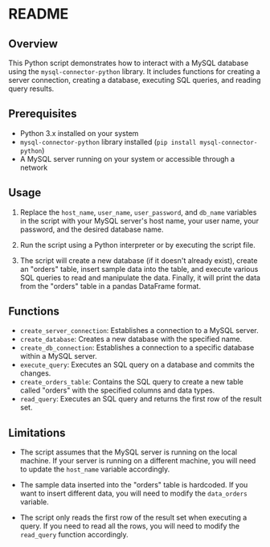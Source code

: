 # README

## Overview

This Python script demonstrates how to interact with a MySQL database using the `mysql-connector-python` library. It includes functions for creating a server connection, creating a database, executing SQL queries, and reading query results.

## Prerequisites

- Python 3.x installed on your system
- `mysql-connector-python` library installed (`pip install mysql-connector-python`)
- A MySQL server running on your system or accessible through a network

## Usage

1. Replace the `host_name`, `user_name`, `user_password`, and `db_name` variables in the script with your MySQL server's host name, your user name, your password, and the desired database name.

2. Run the script using a Python interpreter or by executing the script file.

3. The script will create a new database (if it doesn't already exist), create an "orders" table, insert sample data into the table, and execute various SQL queries to read and manipulate the data. Finally, it will print the data from the "orders" table in a pandas DataFrame format.

## Functions

- `create_server_connection`: Establishes a connection to a MySQL server.
- `create_database`: Creates a new database with the specified name.
- `create_db_connection`: Establishes a connection to a specific database within a MySQL server.
- `execute_query`: Executes an SQL query on a database and commits the changes.
- `create_orders_table`: Contains the SQL query to create a new table called "orders" with the specified columns and data types.
- `read_query`: Executes an SQL query and returns the first row of the result set.

## Limitations

- The script assumes that the MySQL server is running on the local machine. If your server is running on a different machine, you will need to update the `host_name` variable accordingly.

- The sample data inserted into the "orders" table is hardcoded. If you want to insert different data, you will need to modify the `data_orders` variable.

- The script only reads the first row of the result set when executing a query. If you need to read all the rows, you will need to modify the `read_query` function accordingly.
